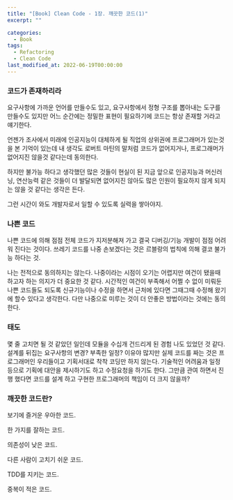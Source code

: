 ```yaml
---
title: "[Book] Clean Code - 1장. 깨끗한 코드(1)"
excerpt: ""

categories:
  - Book
tags:
  - Refactoring
  - Clean Code
last_modified_at: 2022-06-19T00:00:00
---
```



### 코드가 존재하리라

요구사항에 가까운 언어를 만들수도 있고, 요구사항에서 정형 구조를 뽑아내는 도구를 만들수도 있지만 어느 순간에는 정밀한 표현이 필요하기에 코드는 항상 존재할 거라고 얘기한다.

언젠가 조사에서 미래에 인공지능이 대체하게 될 직업의 상위권에 프로그래머가 있는것을 본 기억이 있는데 내 생각도 로버트 마틴의 말처럼 코드가 없어지거나, 프로그래머가 없어지진 않을것 같다는데 동의한다.

하지만 불가능 하다고 생각했던 많은 것들이 현실이 된 지금 앞으로 인공지능과 머신러닝, 연산능력 같은 것들이 더 발달되면 없어지진 않아도 많은 인원이 필요하지 않게 되지는 않을 것 같다는 생각은 든다. 

그런 시간이 와도 개발자로서 일할 수 있도록 실력을 쌓아야지.

### 나쁜 코드

나쁜 코드에 의해 점점 전체 코드가 지저분해져 가고 결국 디버깅/기능 개발이 점점 어려워 진다는 것이다. 쓰레기 코드를 나중 손보겠다는 것은 르블랑의 법칙에 의해 결코 불가능 하다는 것. 

나는 전적으로 동의하지는 않는다. 나중이라는 시점이 오기는 어렵지만 여건이 됐을때 하고자 하는 의지가 더 중요한 것 같다. 시간적인 여건이 부족해서 어쩔 수 없이 미뤄둔 나쁜 코드들도 되도록 신규기능이나 수정을 하면서 근처에 있다면 그때그때 수정해 왔기에 할수 있다고 생각한다. 다만 나중으로 미루는 것이 더 안좋은 방법이라는 것에는 동의한다.

### 태도

몇 줄 고치면 될 것 같았던 일인데 모듈을 수십개 건드리게 된 경험 나도 있었던 것 같다. 설계를 뒤집는 요구사항의 변경? 부족한 일정?  이유야 많지만 실제 코드를 짜는 것은 프로그래머인 우리들이고 기획서대로 착착 코딩만 하지 않는다. 기술적인 어려움과 일정 등으로 기획에 대안을 제시하기도 하고 수정요청을 하기도 한다. 그만큼 관여 하면서 진행 했다면 코드를 설계 하고 구현한 프로그래머의 책임이 더 크지 않을까?

### 깨끗한 코드란?

보기에 즐거운 우아한 코드.

한 가지를 잘하는 코드.

의존성이 낮은 코드.

다른 사람이 고치기 쉬운 코드.

TDD를 지키는 코드.

중복이 적은 코드.